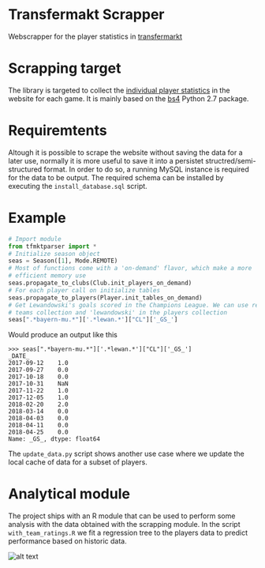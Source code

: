 # Transfermakt Scrapper
Webscrapper for the player statistics in [transfermarkt](www.transfermarkt.com)

# Scrapping target
The library is targeted to collect the [individual player statistics](https://www.transfermarkt.es/lionel-messi/leistungsdaten/spieler/28003) in the website for each game. It is mainly based on the [bs4](https://www.crummy.com/software/BeautifulSoup/bs4/doc/) Python 2.7 package.

# Requiremtents
Altough it is possible to scrape the website without saving the data for a later use, normally it is more useful to save it into a persistet structred/semi-structured format. In order to do so, a running MySQL instance is required for the data to be output. The required schema can be installed by executing the `install_database.sql` script.

# Example
```python
# Import module
from tfmktparser import *
# Initialize season object
seas = Season([1], Mode.REMOTE)
# Most of functions come with a 'on-demand' flavor, which make a more 
# efficient memory use
seas.propagate_to_clubs(Club.init_players_on_demand)
# For each player call on initialize tables
seas.propagate_to_players(Player.init_tables_on_demand)
# Get Lewandowski's goals scored in the Champions League. We can use regular expressions to locate 'bayern-munich' in the 
# teams collection and 'lewandowski' in the players collection
seas[".*bayern-mu.*"]['.*lewan.*']["CL"]['_GS_']
```
Would produce an output like this
```console
>>> seas[".*bayern-mu.*"]['.*lewan.*']["CL"]['_GS_']
_DATE_
2017-09-12    1.0
2017-09-27    0.0
2017-10-18    0.0
2017-10-31    NaN
2017-11-22    1.0
2017-12-05    1.0
2018-02-20    2.0
2018-03-14    0.0
2018-04-03    0.0
2018-04-11    0.0
2018-04-25    0.0
Name: _GS_, dtype: float64
```

The `update_data.py` script shows another use case where we update the local cache of data for a subset of players.

# Analytical module
The project ships with an R module that can be used to perform some analysis with the data obtained with the scrapping module.
In the script `with_team_ratings.R` we fit a regression tree to the players data to predict performance based on historic data.

![alt text](https://raw.githubusercontent.com/dcaribou/tfmkt-parser/master/analyser/score_tree_strikers.png)
